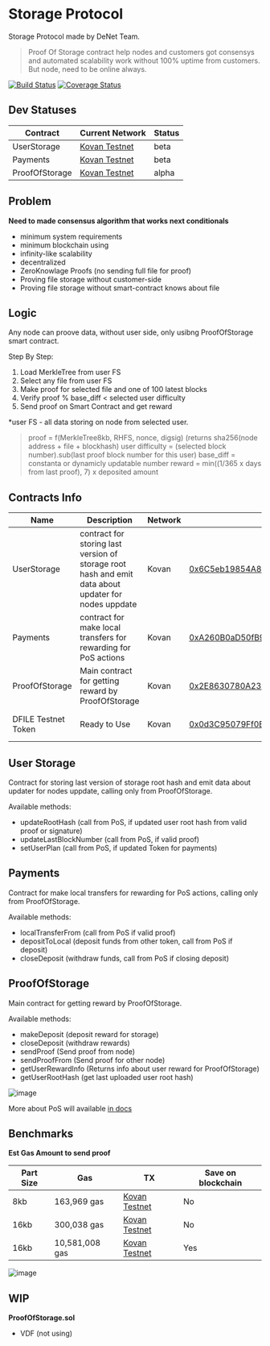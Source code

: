 # Storage Protocol

Storage Protocol made by DeNet Team.

> Proof Of Storage contract help nodes and customers got consensys and automated scalability work without 100% uptime from customers. But node, need to be online always.



[![Build Status](https://github.com/denetpro/storage-protocol/workflows/CI/badge.svg)](https://github.com/denetpro/storage-protocol/actions)
[![Coverage Status](https://coveralls.io/repos/github/denetpro/storage-protocol/badge.svg?branch=to-deploy)](https://coveralls.io/github/denetpro/storage-protocol/?branch=to-deploy)


## Dev Statuses

|Contract|Current Network|Status
|---|---|---|
|UserStorage|[Kovan Testnet](https://kovan.etherscan.io/address/0x6C5eb19854A80037C7E911128CFF13E81841A40F#events)|beta
|Payments|[Kovan Testnet](https://kovan.etherscan.io/address/0xA260B0aD50fB996cEffa614bAb75846E06991622#events)|beta
|ProofOfStorage|[Kovan Testnet](https://kovan.etherscan.io/address/0x2E8630780A231E8bCf12Ba1172bEB9055deEBF8B)|alpha

## Problem

**Need to made consensus algorithm that works next conditionals**

- minimum system requirements
- minimum blockchain using
- infinity-like scalability 
- decentralized 
- ZeroKnowlage Proofs (no sending full file for proof)
- Proving file storage without customer-side
- Proving file storage without smart-contract knows about file

## Logic

Any node can proove data, without user side, only usibng ProofOfStorage smart contract.

Step By Step:

1. Load MerkleTree from user FS
2. Select any file from user FS
3. Make proof for selected file and one of 100 latest blocks
4. Verify proof % base_diff < selected user difficulty
5. Send proof on Smart Contract and get reward

*user FS - all data storing on node from selected user.

> proof = f(MerkleTree8kb, RHFS, nonce, digsig) (returns sha256(node address + file + blockhash)
> user difficulty = (selected block number).sub(last proof block number for this user)
> base_diff = constanta or dynamicly updatable number
> reward = min((1/365 x days from last proof), 7) x deposited amount


## Contracts Info

Name|Description|Network|Address|Updated
|---|---|---|---|---|
|UserStorage|contract for storing last version of storage root hash and emit data about updater for nodes uppdate|Kovan|[0x6C5eb19854A80037C7E911128CFF13E81841A40F](https://kovan.etherscan.io/address/0x6C5eb19854A80037C7E911128CFF13E81841A40F)|May-26-2021 
|Payments|contract for make local transfers for rewarding for PoS actions|Kovan|[0xA260B0aD50fB996cEffa614bAb75846E06991622](https://kovan.etherscan.io/address/0xA260B0aD50fB996cEffa614bAb75846E06991622)|Jul-02-2021
|ProofOfStorage|Main contract for getting reward by ProofOfStorage|Kovan|[0x2E8630780A231E8bCf12Ba1172bEB9055deEBF8B](https://kovan.etherscan.io/address/0x2E8630780A231E8bCf12Ba1172bEB9055deEBF8B)|May-22-2021
|DFILE Testnet Token|Ready to Use|Kovan|[0x0d3C95079Ff0B4cf055a65EF4b63BbB047456848](https://kovan.etherscan.io/address/0x0d3C95079Ff0B4cf055a65EF4b63BbB047456848)|May-21-2021

## User Storage

Contract for storing last version of storage root hash and emit data about updater for nodes uppdate, calling only from ProofOfStorage.

Available methods:

- updateRootHash (call from PoS, if updated user root hash from valid proof or signature)
- updateLastBlockNumber (call from PoS, if valid proof)
- setUserPlan (call from PoS, if updated Token for payments)


## Payments

Contract for make local transfers for rewarding for PoS actions, calling only from ProofOfStorage.

Available methods:

- localTransferFrom (call from PoS if valid proof)
- depositToLocal (deposit funds from other token, call from PoS if deposit)
- closeDeposit (withdraw funds, call from PoS if closing deposit)

## ProofOfStorage

Main contract for getting reward by ProofOfStorage.

Available methods:

- makeDeposit (deposit reward for storage)
- closeDeposit (withdraw rewards)
- sendProof (Send proof from node)
- sendProofFrom (Send proof for other node)
- getUserRewardInfo (Returns info about user reward for ProofOfStorage)
- getUserRootHash (get last uploaded user root hash)


![image](https://user-images.githubusercontent.com/9944728/130633580-071a0333-bb7b-4381-b8fc-6d386cb4154a.png)

More about PoS will available [in docs](/docs/digital%20paper.pdf)

## Benchmarks

 **Est Gas Amount to send proof**
 
|Part Size|Gas|TX|Save on blockchain|
|---|---|---|---|
|8kb|163,969 gas|[Kovan Testnet](https://kovan.etherscan.io/tx/0xeeac74efd55becef0c70d4f0e599d37c43a848bcf2fbd6527f356e1e21282607)|No|
|16kb|300,038 gas|[Kovan Testnet](https://kovan.etherscan.io/tx/0xf48703c458954ba0e4609f18dce721a24a003db68565a9f354472e4edf687113)|No|
|16kb|10,581,008 gas|[Kovan Testnet](https://kovan.etherscan.io/tx/0xcdca6a4c3b8db736a4c75925255423bdffeddd4b12c38f3e68caa5b083c8f7fe)|Yes|
 
![image](https://user-images.githubusercontent.com/9944728/130641639-c150d81b-2090-4945-8949-82a2d8a5ffaf.png)

## WIP 

 **ProofOfStorage.sol**

- VDF (not using)
